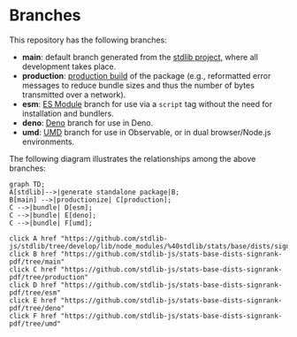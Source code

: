 <!--

@license Apache-2.0

Copyright (c) 2022 The Stdlib Authors.

Licensed under the Apache License, Version 2.0 (the "License");
you may not use this file except in compliance with the License.
You may obtain a copy of the License at

    http://www.apache.org/licenses/LICENSE-2.0

Unless required by applicable law or agreed to in writing, software
distributed under the License is distributed on an "AS IS" BASIS,
WITHOUT WARRANTIES OR CONDITIONS OF ANY KIND, either express or implied.
See the License for the specific language governing permissions and
limitations under the License.

-->

# Branches

This repository has the following branches:

-   **main**: default branch generated from the [stdlib project][stdlib-url], where all development takes place.
-   **production**: [production build][production-url] of the package (e.g., reformatted error messages to reduce bundle sizes and thus the number of bytes transmitted over a network).
-   **esm**: [ES Module][esm-url] branch for use via a `script` tag without the need for installation and bundlers.
-   **deno**: [Deno][deno-url] branch for use in Deno.
-   **umd**: [UMD][umd-url] branch for use in Observable, or in dual browser/Node.js environments.

The following diagram illustrates the relationships among the above branches:

```mermaid
graph TD;
A[stdlib]-->|generate standalone package|B;
B[main] -->|productionize| C[production];
C -->|bundle| D[esm];
C -->|bundle| E[deno];
C -->|bundle| F[umd];

click A href "https://github.com/stdlib-js/stdlib/tree/develop/lib/node_modules/%40stdlib/stats/base/dists/signrank/pdf"
click B href "https://github.com/stdlib-js/stats-base-dists-signrank-pdf/tree/main"
click C href "https://github.com/stdlib-js/stats-base-dists-signrank-pdf/tree/production"
click D href "https://github.com/stdlib-js/stats-base-dists-signrank-pdf/tree/esm"
click E href "https://github.com/stdlib-js/stats-base-dists-signrank-pdf/tree/deno"
click F href "https://github.com/stdlib-js/stats-base-dists-signrank-pdf/tree/umd"
```

[stdlib-url]: https://github.com/stdlib-js/stdlib/tree/develop/lib/node_modules/%40stdlib/stats/base/dists/signrank/pdf
[production-url]: https://github.com/stdlib-js/stats-base-dists-signrank-pdf/tree/production
[deno-url]: https://github.com/stdlib-js/stats-base-dists-signrank-pdf/tree/deno
[umd-url]: https://github.com/stdlib-js/stats-base-dists-signrank-pdf/tree/umd
[esm-url]: https://github.com/stdlib-js/stats-base-dists-signrank-pdf/tree/esm